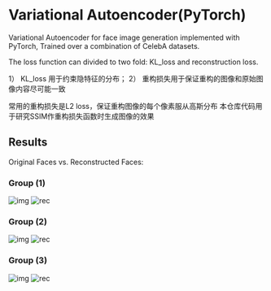 # Variational Autoencoder(PyTorch)
Variational Autoencoder for face image generation implemented with PyTorch, Trained over a combination of CelebA datasets.

The loss function can divided to two fold:
KL_loss and reconstruction loss.

1） KL_loss 用于约束隐特征的分布；
2） 重构损失用于保证重构的图像和原始图像内容尽可能一致

常用的重构损失是L2 loss，保证重构图像的每个像素服从高斯分布
本仓库代码用于研究SSIM作重构损失函数时生成图像的效果

## Results
Original Faces vs. Reconstructed Faces:
### Group (1)
![img](imgs/img1.jpg)
![rec](imgs/rec1.jpg)
### Group (2)
![img](imgs/img2.jpg)
![rec](imgs/rec2.jpg)
### Group (3)
![img](imgs/img3.jpg)
![rec](imgs/rec3.jpg)
